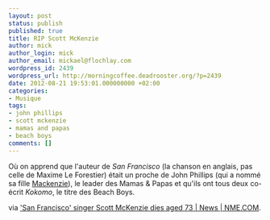 ```yaml
---
layout: post
status: publish
published: true
title: RIP Scott McKenzie
author: mick
author_login: mick
author_email: mickael@flochlay.com
wordpress_id: 2439
wordpress_url: http://morningcoffee.deadrooster.org/?p=2439
date: 2012-08-21 19:53:01.000000000 +02:00
categories:
- Musique
tags:
- john phillips
- scott mckenzie
- mamas and papas
- beach boys
comments: []
---
```

Où on apprend que l'auteur de <em>San Francisco </em>(la chanson en anglais, pas celle de Maxime Le Forestier) était un proche de John Phillips (qui a nommé sa fille <a href="http://en.wikipedia.org/wiki/Mackenzie_Phillips">Mackenzie</a>), le leader des Mamas &amp; Papas et qu'ils ont tous deux co-écrit <em>Kokomo</em>, le titre des Beach Boys.

via <a href="http://www.nme.com/news/various-artists/65627">'San Francisco' singer Scott McKenzie dies aged 73 | News | NME.COM</a>.
